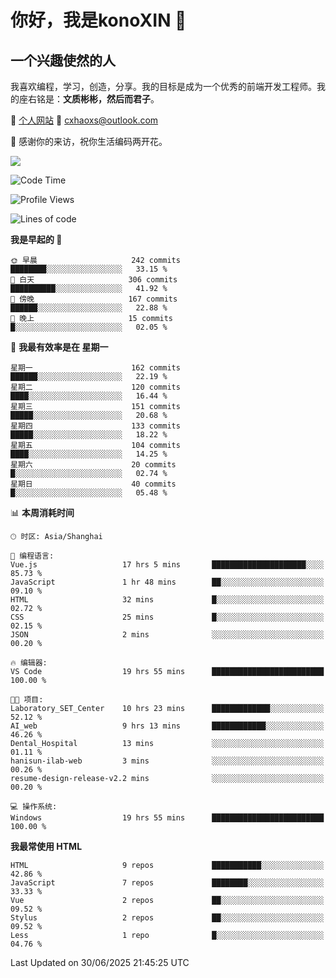 <!--
**konoXIN/konoXIN** is a ✨ _special_ ✨ repository because its `README.md` (this file) appears on your GitHub profile.

Here are some ideas to get you started:

- 🔭 I’m currently working on ...
- 🌱 I’m currently learning ...
- 👯 I’m looking to collaborate on ...
- 🤔 I’m looking for help with ...
- 💬 Ask me about ...
- 📫 How to reach me: ...
- 😄 Pronouns: ...
- ⚡ Fun fact: ...
-->
# 你好，我是konoXIN 👋
## 一个兴趣使然的人

我喜欢编程，学习，创造，分享。我的目标是成为一个优秀的前端开发工程师。我的座右铭是：**文质彬彬，然后而君子**。

📄 [个人网站](https://www.konoxin.top/)  📮 cxhaoxs@outlook.com
    
👋 感谢你的来访，祝你生活编码两开花。

<a href="https://wakatime.com"><img src="https://wakatime.com/share/@konoXIN/7d7b1368-87f9-4766-8aad-0b59725c07da.png" /></a>
 <!--START_SECTION:waka-->
![Code Time](http://img.shields.io/badge/Code%20Time-2%2C275%20hrs%2050%20mins-blue)

![Profile Views](http://img.shields.io/badge/%E4%B8%AA%E4%BA%BA%E8%B5%84%E6%96%99%E8%A7%82%E7%9C%8B%E6%AC%A1%E6%95%B0-0-blue)

![Lines of code](https://img.shields.io/badge/%E4%BB%8E%E3%80%8CHello%20World%E3%80%8D%E8%B5%B7%E6%88%91%E5%B7%B2%E7%BB%8F%E5%86%99%E4%BA%86-321.1%20thousand%20%E8%A1%8C%E4%BB%A3%E7%A0%81-blue)

**我是早起的 🐤** 

```text
🌞 早晨                     242 commits         ████████░░░░░░░░░░░░░░░░░   33.15 % 
🌆 白天                     306 commits         ██████████░░░░░░░░░░░░░░░   41.92 % 
🌃 傍晚                     167 commits         ██████░░░░░░░░░░░░░░░░░░░   22.88 % 
🌙 晚上                     15 commits          █░░░░░░░░░░░░░░░░░░░░░░░░   02.05 % 
```
📅 **我最有效率是在 星期一** 

```text
星期一                      162 commits         ██████░░░░░░░░░░░░░░░░░░░   22.19 % 
星期二                      120 commits         ████░░░░░░░░░░░░░░░░░░░░░   16.44 % 
星期三                      151 commits         █████░░░░░░░░░░░░░░░░░░░░   20.68 % 
星期四                      133 commits         █████░░░░░░░░░░░░░░░░░░░░   18.22 % 
星期五                      104 commits         ████░░░░░░░░░░░░░░░░░░░░░   14.25 % 
星期六                      20 commits          █░░░░░░░░░░░░░░░░░░░░░░░░   02.74 % 
星期日                      40 commits          █░░░░░░░░░░░░░░░░░░░░░░░░   05.48 % 
```


📊 **本周消耗时间** 

```text
🕑︎ 时区: Asia/Shanghai

💬 编程语言: 
Vue.js                   17 hrs 5 mins       █████████████████████░░░░   85.73 % 
JavaScript               1 hr 48 mins        ██░░░░░░░░░░░░░░░░░░░░░░░   09.10 % 
HTML                     32 mins             █░░░░░░░░░░░░░░░░░░░░░░░░   02.72 % 
CSS                      25 mins             █░░░░░░░░░░░░░░░░░░░░░░░░   02.15 % 
JSON                     2 mins              ░░░░░░░░░░░░░░░░░░░░░░░░░   00.20 % 

🔥 编辑器: 
VS Code                  19 hrs 55 mins      █████████████████████████   100.00 % 

🐱‍💻 项目: 
Laboratory_SET_Center    10 hrs 23 mins      █████████████░░░░░░░░░░░░   52.12 % 
AI_web                   9 hrs 13 mins       ████████████░░░░░░░░░░░░░   46.26 % 
Dental_Hospital          13 mins             ░░░░░░░░░░░░░░░░░░░░░░░░░   01.11 % 
hanisun-ilab-web         3 mins              ░░░░░░░░░░░░░░░░░░░░░░░░░   00.26 % 
resume-design-release-v2.2 mins              ░░░░░░░░░░░░░░░░░░░░░░░░░   00.20 % 

💻 操作系统: 
Windows                  19 hrs 55 mins      █████████████████████████   100.00 % 
```

**我最常使用 HTML** 

```text
HTML                     9 repos             ███████████░░░░░░░░░░░░░░   42.86 % 
JavaScript               7 repos             ████████░░░░░░░░░░░░░░░░░   33.33 % 
Vue                      2 repos             ██░░░░░░░░░░░░░░░░░░░░░░░   09.52 % 
Stylus                   2 repos             ██░░░░░░░░░░░░░░░░░░░░░░░   09.52 % 
Less                     1 repo              █░░░░░░░░░░░░░░░░░░░░░░░░   04.76 % 
```




 Last Updated on 30/06/2025 21:45:25 UTC
<!--END_SECTION:waka-->
